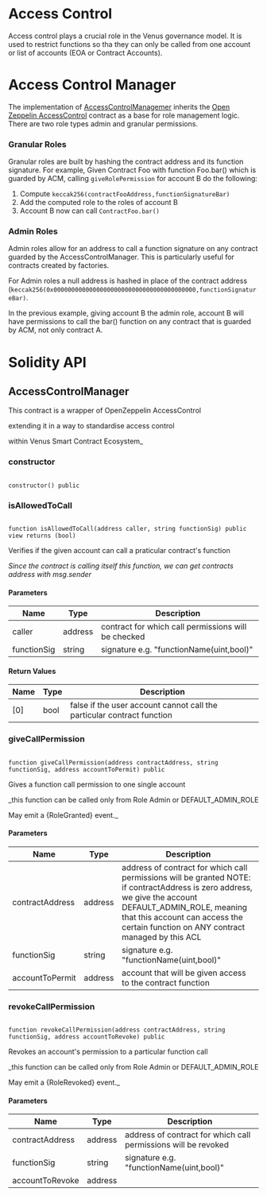 # Access Control

Access control plays a crucial role in the Venus governance model. It is used to restrict functions so tha they can only be called from one account or list of accounts (EOA or Contract Accounts).

# Access Control Manager
The implementation of [AccessControlManagemer](https://github.com/VenusProtocol/isolated-pools/blob/main/contracts/Governance/AccessControlManager.sol) inherits the [Open Zeppelin AccessControl](https://github.com/OpenZeppelin/openzeppelin-contracts/blob/master/contracts/access/AccessControl.sol) contract as a base for role management logic. There are two role types admin and granular permissions.

### Granular Roles

Granular roles are built by hashing the contract address and its function signature.
For example, Given Contract Foo with function Foo.bar() which is guarded by ACM,
calling `giveRolePermission` for account B do the following:
1. Compute `keccak256(contractFooAddress,functionSignatureBar)`
2. Add the computed role to the roles of account B
3. Account B now can call `ContractFoo.bar()`

### Admin Roles

Admin roles allow for an address to call a function signature on any contract guarded by the AccessControlManager. This is particularly useful for contracts created by factories.

For Admin roles a null address is hashed in place of the contract address (`keccak256(0x0000000000000000000000000000000000000000,functionSignatureBar)`. 

In the previous example, giving account B the admin role, account B will have permissions to call the bar() function on any contract that is guarded by ACM, not only contract A.

# Solidity API

  

## AccessControlManager

  

This contract is a wrapper of OpenZeppelin AccessControl

extending it in a way to standardise access control

within Venus Smart Contract Ecosystem_

  

### constructor

  

```solidity

constructor() public

```

  

### isAllowedToCall

  

```solidity

function isAllowedToCall(address caller, string functionSig) public view returns (bool)

```

  

Verifies if the given account can call a praticular contract's function

  

_Since the contract is calling itself this function, we can get contracts address with msg.sender_

  

#### Parameters

  

| Name | Type | Description |
| ---- | ---- | ----------- |
| caller | address | contract for which call permissions will be checked |
| functionSig | string | signature e.g. "functionName(uint,bool)" |

  

#### Return Values

  

| Name | Type | Description |
| ---- | ---- | ----------- |
| [0] | bool | false if the user account cannot call the particular contract function |

  

### giveCallPermission

  

```solidity

function giveCallPermission(address contractAddress, string functionSig, address accountToPermit) public

```

  

Gives a function call permission to one single account

  

_this function can be called only from Role Admin or DEFAULT_ADMIN_ROLE

May emit a {RoleGranted} event._

  

#### Parameters

  

| Name | Type | Description |
| ---- | ---- | ----------- |
| contractAddress | address | address of contract for which call permissions will be granted NOTE: if contractAddress is zero address, we give the account DEFAULT_ADMIN_ROLE, meaning that this account can access the certain function on ANY contract managed by this ACL |
| functionSig | string | signature e.g. "functionName(uint,bool)" |
| accountToPermit | address | account that will be given access to the contract function |

  

### revokeCallPermission

  

```solidity

function revokeCallPermission(address contractAddress, string functionSig, address accountToRevoke) public

```

  

Revokes an account's permission to a particular function call

  

_this function can be called only from Role Admin or DEFAULT_ADMIN_ROLE

May emit a {RoleRevoked} event._

  

#### Parameters

  

| Name | Type | Description |
| ---- | ---- | ----------- |
| contractAddress | address | address of contract for which call permissions will be revoked |
| functionSig | string | signature e.g. "functionName(uint,bool)" |
| accountToRevoke | address | |